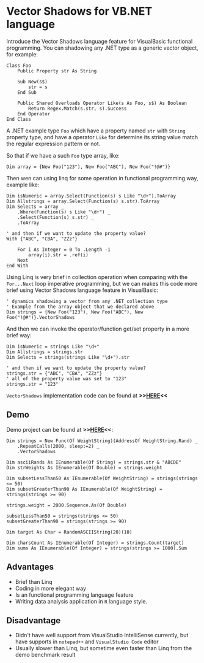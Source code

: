 # Vector Shadows for VB.NET language

Introduce the Vector Shadows language feature for VisualBasic functional programming. You can shadowing any .NET type as a generic vector object, for example:

```vbnet
Class Foo
    Public Property str As String
    
    Sub New(s$)
        str = s
    End Sub
    
    Public Shared Overloads Operator Like(s As Foo, s$) As Boolean
        Return Regex.Match(s.str, s).Success
    End Operator
End Class
```

A .NET example type ``Foo`` which have a property named ``str`` with ``String`` property type, and have a operator ``Like`` for determine its string value match the regular expression pattern or not.

So that if we have a such ``Foo`` type array, like:

```vbnet
Dim array = {New Foo("123"), New Foo("ABC"), New Foo("!@#")}
```

Then wen can using linq for some operation in functional programming way, example like:

```vbnet
Dim isNumeric = array.Select(Function(s) s Like "\d+").ToArray
Dim Allstrings = array.Select(Function(s) s.str).ToArray
Dim Selects = array _
    .Where(Function(s) s Like "\d+") _
    .Select(Function(s) s.str) _
    .ToArray

' and then if we want to update the property value?
With {"ABC", "CBA", "ZZz"}

    For i As Integer = 0 To .Length -1
        array(i).str = .ref(i)
    Next
End With
```

Using Linq is very brief in collection operation when comparing with the ``For...Next`` loop imperative programming, but we can makes this code more brief using Vector Shadows language feature in VisualBasic:

```vbnet
' dynamics shadowing a vector from any .NET collection type
' Example from the array object that we declared above
Dim strings = {New Foo("123"), New Foo("ABC"), New Foo("!@#")}.VectorShadows
```

And then we can invoke the operator/function get/set property in a more brief way:

```vbnet
Dim isNumeric = strings Like "\d+"
Dim Allstrings = strings.str
Dim Selects = strings(strings Like "\d+").str

' and then if we want to update the property value?
strings.str = {"ABC", "CBA", "ZZz"}
' all of the property value was set to "123"
strings.str = "123"
```

``VectorShadows`` implementation code can be found at **>>[HERE](https://github.com/xieguigang/sciBASIC/blob/721afa366908b5d3521ba7bbe18418bc641b0fbc/Microsoft.VisualBasic.Architecture.Framework/Language/Linq/VectorShadows.vb)<<**

## Demo

Demo project can be found at **>>[HERE](https://github.com/xieguigang/sciBASIC/tree/721afa366908b5d3521ba7bbe18418bc641b0fbc/docs/guides/VectorDemo)<<**: 

```vbnet
Dim strings = New Func(Of WeightString)(AddressOf WeightString.Rand) _
    .RepeatCalls(2000, sleep:=2) _
    .VectorShadows

Dim asciiRands As IEnumerable(Of String) = strings.str & "ABCDE"
Dim strWeights As IEnumerable(Of Double) = strings.weight

Dim subsetLessThan50 As IEnumerable(Of WeightString) = strings(strings <= 50)
Dim subsetGreaterThan90 As IEnumerable(Of WeightString) = strings(strings >= 90)

strings.weight = 2000.Sequence.As(Of Double)

subsetLessThan50 = strings(strings <= 50)
subsetGreaterThan90 = strings(strings >= 90)

Dim target As Char = RandomASCIIString(20)(10)

Dim charsCount As IEnumerable(Of Integer) = strings.Count(target)
Dim sums As IEnumerable(Of Integer) = strings(strings >= 1000).Sum
```

## Advantages

+ Brief than Linq
+ Coding in more elegant way
+ Is an functional programming language feature
+ Writing data analysis application in ``R`` language style.

## Disadvantage

+ Didn't have well support from VisualStudio IntelliSense currently, but have supports in ``notepad++`` and ``VisualStudio Code`` editor
+ Usually slower than Linq, but sometime even faster than Linq from the demo benchmark result
